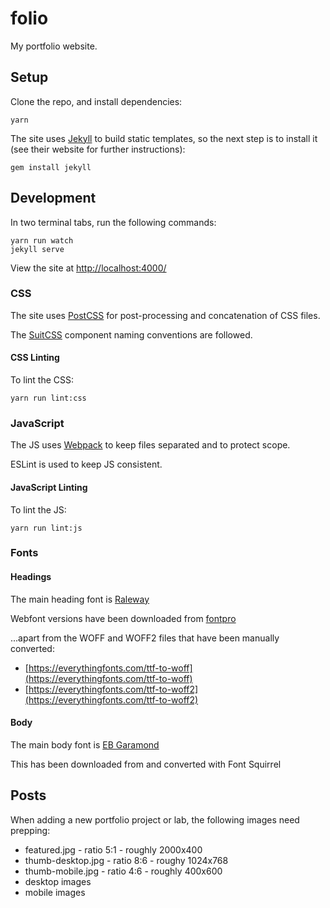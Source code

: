 # folio

My portfolio website.

## Setup

Clone the repo, and install dependencies:

```
yarn
```

The site uses [Jekyll](http://jekyllrb.com/) to build static templates, so the next step is to install it (see their website for further instructions):

```
gem install jekyll
```

## Development

In two terminal tabs, run the following commands:

```
yarn run watch
jekyll serve
```

View the site at [http://localhost:4000/](http://localhost:4000/)

### CSS

The site uses [PostCSS](https://github.com/postcss/postcss) for post-processing and concatenation of CSS files.

The [SuitCSS](https://suitcss.github.io/) component naming conventions are followed.

#### CSS Linting

To lint the CSS:

```
yarn run lint:css
```

### JavaScript

The JS uses [Webpack](https://webpack.github.io/) to keep files separated and to protect scope.

ESLint is used to keep JS consistent.

#### JavaScript Linting

To lint the JS:

```
yarn run lint:js
```

### Fonts

#### Headings

The main heading font is [Raleway](https://www.theleagueofmoveabletype.com/raleway)

Webfont versions have been downloaded from [fontpro](http://fontpro.com/raleway-font-16024)

...apart from the WOFF and WOFF2 files that have been manually converted:

* [https://everythingfonts.com/ttf-to-woff](https://everythingfonts.com/ttf-to-woff)
* [https://everythingfonts.com/ttf-to-woff2](https://everythingfonts.com/ttf-to-woff2)

#### Body

The main body font is [EB Garamond](https://www.fontsquirrel.com/fonts/eb-garamond)

This has been downloaded from and converted with Font Squirrel


## Posts

When adding a new portfolio project or lab, the following images need prepping:

* featured.jpg - ratio 5:1 - roughly 2000x400
* thumb-desktop.jpg - ratio 8:6 - roughy 1024x768
* thumb-mobile.jpg - ratio 4:6 - roughly 400x600
* desktop images
* mobile images

